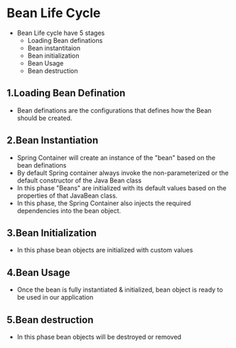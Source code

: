 # Bean Life Cycle
- Bean Life cycle have 5 stages
    - Loading Bean definations
    - Bean instantitaion
    - Bean initialization
    - Bean Usage
    - Bean destruction

## 1.Loading Bean Defination
- Bean definations are the configurations that defines how the Bean should be created.

## 2.Bean Instantiation
- Spring Container will create an instance of the "bean" based on the bean definations
- By default Spring container always invoke the non-parameterized or the default constructor of the Java Bean class
- In this phase "Beans" are initialized with its default values based on the properties of that JavaBean class.
- In this phase, the Spring Container also injects the required dependencies into the bean object.

## 3.Bean Initialization
- In this phase bean objects are initialized with custom values

## 4.Bean Usage
- Once the bean is fully instantiated & initialized, bean object is ready to be used in our application

## 5.Bean destruction
- In this phase bean objects will be destroyed or removed
